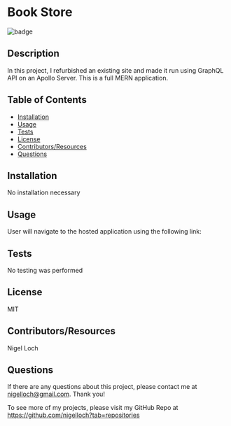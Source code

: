 #  Book Store

![badge](https://img.shields.io/badge/License-MIT-brightgreen)

##  Description

In this project, I refurbished an existing site and made it run using GraphQL API on an Apollo Server. This is a full MERN application.

##  Table of Contents
* [Installation](#installation)
* [Usage](#usage)
* [Tests](#tests)
* [License](#license)
* [Contributors/Resources](#contributors)
* [Questions](#questions)

##  Installation

No installation necessary

##  Usage

User will navigate to the hosted application using the following link:

##  Tests

No testing was performed

##  License

MIT

##  Contributors/Resources

Nigel Loch

##  Questions

If there are any questions about this project, please contact me at <nigelloch@gmail.com>. Thank you!

To see more of my projects, please visit my GitHub Repo at <https://github.com/nigelloch?tab=repositories>

  